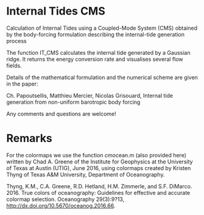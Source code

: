 # Internal Tides CMS

Calculation of Internal Tides using a Coupled-Mode System (CMS) obtained
by the body-forcing formulation describing the internal-tide generation process

The function IT_CMS calculates the internal tide generated by a Gaussian ridge.
It returns the energy conversion rate and visualises several flow fields.

Details of the mathematical formulation and the numerical scheme are given in the paper:

Ch. Papoutsellis, Matthieu Mercier, Nicolas Grisouard, Internal tide generation from non-uniform barotropic body forcing

Any comments and questions are welcome!


# Remarks
For the colormaps we use the function cmocean.m (also provided here) written by Chad A. Greene of the Institute for Geophysics at the 
University of Texas at Austin (UTIG), June 2016, using colormaps created by Kristen
Thyng of Texas A&M University, Department of Oceanography.

Thyng, K.M., C.A. Greene, R.D. Hetland, H.M. Zimmerle, and S.F. DiMarco. 2016. True 
colors of oceanography: Guidelines for effective and accurate colormap selection. 
Oceanography 29(3):9?13, http://dx.doi.org/10.5670/oceanog.2016.66.

